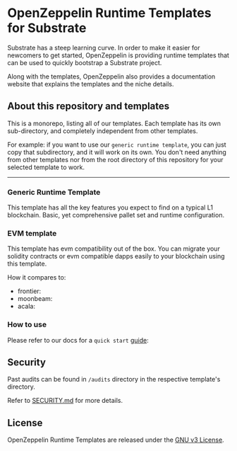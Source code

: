 # OpenZeppelin Runtime Templates for Substrate

Substrate has a steep learning curve. In order to make it easier for newcomers to get started, OpenZeppelin is providing runtime templates that can be used to quickly bootstrap a Substrate project.

Along with the templates, OpenZeppelin also provides a documentation website that explains the templates and the niche details.

## About this repository and templates

This is a monorepo, listing all of our templates. Each template has its own sub-directory, and completely independent from other templates.

For example: if you want to use our `generic runtime template`, you can just copy that subdirectory, and it will work on its own. You don't need anything from other templates nor from the root directory of this repository for your selected template to work.

---

### Generic Runtime Template

This template has all the key features you expect to find on a typical L1 blockchain. Basic, yet comprehensive pallet set and runtime configuration.


### EVM template

This template has evm compatibility out of the box. You can migrate your solidity contracts or evm compatible dapps easily to your blockchain using this template.


How it compares to:
- frontier:
- moonbeam:
- acala:


### How to use

Please refer to our docs for a `quick start` [guide](https://docs.openzeppelin.com/substrate-runtimes/):

## Security

Past audits can be found in `/audits` directory in the respective template's directory.

Refer to [SECURITY.md](SECURITY.md) for more details.

## License

OpenZeppelin Runtime Templates are released under the [GNU v3 License](LICENSE).










